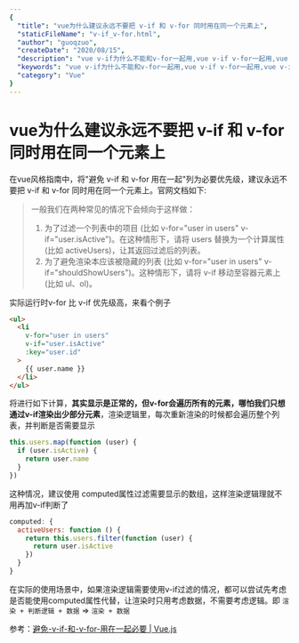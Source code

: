 ```yaml
---
{
  "title": "vue为什么建议永远不要把 v-if 和 v-for 同时用在同一个元素上",
  "staticFileName": "v-if_v-for.html",
  "author": "guoqzuo",
  "createDate": "2020/08/15",
  "description": "vue v-if为什么不能和v-for一起用,vue v-if v-for一起用,vue v-if和v-for一起时优先级,在vue风格指南中，将'避免 v-if 和 v-for 用在一起'列为必要优先级，建议永远不要把 v-if 和 v-for 同时用在同一个元素上。官网文档如下: 一般我们在两种常见的情况下会倾向于这样做： 1. 为了过滤一个列表中的项目 (比如 v-for='user in users' v-if='user.isActive')。在这种情形下，请将 users 替换为一个计算属性 (比如 activeUsers)，让其返回过滤后的列表。2. 为了避免渲染本应该被隐藏的列表 (比如 v-for='user in users' v-if='shouldShowUsers')。这种情形下，请将 v-if 移动至容器元素上 (比如 ul、ol)。",
  "keywords": "vue v-if为什么不能和v-for一起用,vue v-if v-for一起用,vue v-if和v-for一起时优先级",
  "category": "Vue"
}
---
```


# vue为什么建议永远不要把 v-if 和 v-for 同时用在同一个元素上

在vue风格指南中，将"避免 v-if 和 v-for 用在一起"列为必要优先级，建议永远不要把 v-if 和 v-for 同时用在同一个元素上。官网文档如下: 

> 一般我们在两种常见的情况下会倾向于这样做：
> 1. 为了过滤一个列表中的项目 (比如 v-for="user in users" v-if="user.isActive")。在这种情形下，请将 users 替换为一个计算属性 (比如 activeUsers)，让其返回过滤后的列表。
> 2. 为了避免渲染本应该被隐藏的列表 (比如 v-for="user in users" v-if="shouldShowUsers")。这种情形下，请将 v-if 移动至容器元素上 (比如 ul、ol)。

实际运行时v-for 比 v-if 优先级高，来看个例子
```html
<ul>
  <li
    v-for="user in users"
    v-if="user.isActive"
    :key="user.id"
  >
    {{ user.name }}
  </li>
</ul>
```
将进行如下计算，**其实显示是正常的，但v-for会遍历所有的元素，哪怕我们只想通过v-if渲染出少部分元素**，渲染逻辑里，每次重新渲染的时候都会遍历整个列表，并判断是否需要显示
```js
this.users.map(function (user) {
  if (user.isActive) {
    return user.name
  }
})
```
这种情况，建议使用 computed属性过滤需要显示的数组，这样渲染逻辑理就不用再加v-if判断了
```js
computed: {
  activeUsers: function () {
    return this.users.filter(function (user) {
      return user.isActive
    })
  }
}
```

在实际的使用场景中，如果渲染逻辑需要使用v-if过滤的情况，都可以尝试先考虑是否能使用computed属性代替，让渲染时只用考虑数据，不需要考虑逻辑。即 `渲染 + 判断逻辑 + 数据` => `渲染 + 数据`

参考：[避免-v-if-和-v-for-用在一起必要 | Vue.js](https://cn.vuejs.org/v2/style-guide/#%E9%81%BF%E5%85%8D-v-if-%E5%92%8C-v-for-%E7%94%A8%E5%9C%A8%E4%B8%80%E8%B5%B7%E5%BF%85%E8%A6%81)

